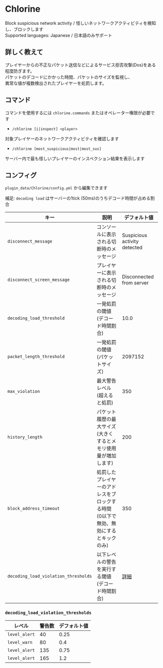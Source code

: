 # Chlorine

Block suspicious network activity / 怪しいネットワークアクティビティを検知し、ブロックします  
Supported languages: Japanese / 日本語のみサポート

## 詳しく教えて
プレイヤーからの不正なパケット送信などによるサービス拒否攻撃(Dos)をある程度防ぎます。  
パケットのデコードにかかった時間、パケットのサイズを監視し、  
異常な値が複数検出されたプレイヤーを処罰します。

## コマンド
コマンドを使用するには `chlorine.commands` またはオペレーター権限が必要です

- `/chlorine [i|inspect] <player>`

対象プレイヤーのネットワークアクティビティを確認します

- `/chlorine [most_suspicious|most|most_sus]`

サーバー内で最も怪しいプレイヤーのインスペクション結果を表示します

## コンフィグ
`plugin_data/Chlorine/config.yml` から編集できます  

補足: 
`decoding load` はサーバーの1tick (50ms)のうちデコード時間が占める割合

| キー | 説明 | デフォルト値 |
| ---- | ---- | ---- |
| `disconnect_message` | コンソールに表示される切断時のメッセージ | Suspicious activity detected |
| `disconnect_screen_message` | プレイヤーに表示される切断時のメッセージ | Disconnected from server |
| `decoding_load_threshold` | 一発処罰の閾値 (デコード時間割合) | 10.0 |
| `packet_length_threshold` | 一発処罰の閾値 (パケットサイズ) | 2097152 |
| `max_violation` | 最大警告レベル (超えると処罰) | 350 |
| `history_length` | パケット履歴の最大サイズ (大きくするとメモリ使用量が増加します) | 200 |
| `block_address_timeout` | 処罰したプレイヤーのアドレスをブロックする時間 (0以下で無効、無効にするとキックのみ) | 350 |
| `decoding_load_violation_thresholds` | 以下レベルの警告を実行する閾値 (デコード時間割合) | [詳細](#decoding_load_violation_thresholds) |

### `decoding_load_violation_thresholds`
| レベル | 警告数 | デフォルト値 |
| ---- | ---- | ---- |
| `level_alert` | 40 | 0.25 |
| `level_warn` | 80 | 0.4 |
| `level_alert` | 135 | 0.75 |
| `level_alert` | 165 | 1.2 |

